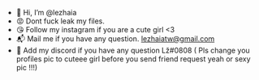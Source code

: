 - 👋 Hi, I’m @lezhaia
- 😡 Dont fuck leak my files. 
- 😘 Follow my instagram if you are a cute girl <3
- 📬 Mail me if you have any question. lezhaiatw@gmail.com
- 📝 Add my discord if you have any question Lž#0808 ( Pls change you profiles pic to cuteee girl before you send friend request yeah or sexy pic !!!)

<!---
lezhaia/lezhaia is a ✨ special ✨ repository because its `README.md` (this file) appears on your GitHub profile.
You can click the Preview link to take a look at your changes.
--->
